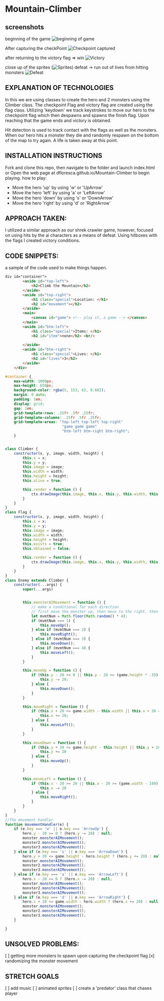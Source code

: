 # Mountain-Climber

## screenshots
beginning of the game
![beginning of game](<img/beginning of game.png>)

After capturing the checkPoint
![Checkpoint captured](<img/flag captured.png>)

after returning to the victory flag => win
![Victory](img/declaration_of_victory.png)

close up of the sprites
(![Sprites](<img/more sprites.png>))
defeat -> run out of lives from hitting monsters
![Defeat](img/defeat.png)

## EXPLANATION OF TECHNOLOGIES
In this we are using classes to create the hero and 2 monsters using the Climber class. The checkpoint Flag and victory flag are created using the flag class. 
Utilizing 'keydown' we track keystrokes to move our hero to the checkpoint flag which then despawns and spawns the finish flag. Upon reaching that the game ends and victory is obtained.

Hit detection is used to track contact with the flags as well as the monsters. When our hero hits a monster they die and randomly respawn on the bottom of the map to try again. A life is taken away at this point.

## INSTALLATION INSTRUCTIONS
Fork and clone this repo, then navigate to the folder and launch index.html
or
Open the web page at dfloresca.github.io/Mountain-Climber  to begin playing. 
how to play:
* Move the hero 'up' by using 'w' or 'UpArrow'
* Move the hero 'left' by using 'a' or 'LeftArrow'
* Move the hero 'down' by using 's' or 'DownArrow'
* Move the hero 'right' by using 'd' or 'RightArrow'

## APPROACH TAKEN:
I utilized a similar approach as our shrek crawler game, however, focused on using hits by the ai characters as a means of defeat. Using hitboxes with the flags I created victory conditions.

## CODE SNIPPETS: 

a sample of the code used to make things happen.
```html
div id="container">
        <aside id="top-left">
            <h2>Climb the Mountain</h2>
        </aside>
        <aside id="top-right">
            <h1 class="special">Location: </h1>
            <h2 id="movement"></h2>
        </aside>
        <main>
            <canvas id="game"> <!-- play it, a game --> </canvas>
        </main>
        <aside id="btm-left">
            <h1 class="special">Items: </h1>
            <h2 id="item">none</h2> <br/>
            
        </aside>
        <aside id="btm-right">
            <h1 class="special">Lives: </h1>
            <h2 id="lives">3</h2>
        </aside>
    </div>
```


```CSS
#container {
    max-width: 1000px;
    max-height: 650px;
    background-color: rgba(5, 153, 62, 0.682);
    margin: 0 auto;
    padding: 1em;
    display: grid;
    gap: 1em;
    grid-template-rows: .25fr .5fr .25fr;
    grid-template-columns: .25fr .5fr .25fr;
    grid-template-areas: "top-left top-left top-right"
                          "game game game"
                          "btm-left btm-right btm-right";
    }
```

```javascript

class Climber {
    constructor(x, y, image, width, height) {
        this.x = x;
        this.y = y;
        this.image = image;
        this.width = width;
        this.height = height;
        this.alive = true;

        this.render = function () {
            ctx.drawImage(this.image, this.x, this.y, this.width, this.height)
        }
    }
}
class Flag {
    constructor(x, y, image, width, height) {
        this.x = x;
        this.y = y;
        this.image = image;
        this.width = width;
        this.height = height;
        this.exists = true;
        this.obtained = false;

        this.render = function () {
            ctx.drawImage(this.image, this.x, this.y, this.width, this.height)
        }
    }
}
class Enemy extends Climber {
    constructor(...args) {
        super(...args)


        this.monsterAIMovement = function () {
            // make a conditional for each direction
            // first move the monster up, then move to the right, then to the left, the down and repeat
            let mvmtNum = Math.floor(Math.random() * 4);
            if (mvmtNum === 1) {
                this.moveUp();
            } else if (mvmtNum === 2) {
                this.moveRight();
            } else if (mvmtNum === 3) {
                this.moveDown();
            } else if (mvmtNum === 4) {
                this.moveLeft();
            }
        }

        this.moveUp = function () {
            if (this.y - 20 >= 0 || this.y - 20 >= (game.height * .35) - this.height) {
                this.y -= 20;
            } else {
                this.moveDown();
            }
        }

        this.moveRight = function () {
            if (this.x + 20 <= game.width - this.width || this.x + 20 <= (game.width - 100) - this.width) {
                this.x += 20;
            } else {
                this.moveLeft();
            }
        }

        this.moveDown = function () {
            if (this.y + 20 <= game.height - this.height || this.y + 20 <= (game.height * .35) - this.height) {
                this.y += 20
            } else {
                this.moveUp();
            }
        }

        this.moveLeft = function () {
            if (this.x - 20 >= 20 || this.x - 20 >= (game.width - 100) + this.width) {
                this.x -= 20
            } else {
                this.moveRight();
            }
        }
    }
}
//The movement handler
function movementHandler(e) {
    if (e.key === 'w' || e.key === 'ArrowUp') {
        hero.y - 20 >= 0 ? (hero.y -= 20) : null;
        monster.monsterAIMovement();
        monster2.monsterAIMovement();
        monster3.monsterAIMovement();
    } else if (e.key === 's' || e.key === 'ArrowDown') {
        hero.y + 20 <= game.height - hero.height ? (hero.y += 20) : null;
        monster.monsterAIMovement();
        monster2.monsterAIMovement();
        monster3.monsterAIMovement();
    } else if (e.key === 'a' || e.key === 'ArrowLeft') {
        hero.x - 20 >= 0 ? (hero.x -= 20) : null;
        monster.monsterAIMovement();
        monster2.monsterAIMovement();
        monster3.monsterAIMovement();
    } else if (e.key === 'd' || e.key === 'ArrowRight') {
        hero.x + 20 <= game.width - hero.width ? (hero.x += 20) : null;
        monster.monsterAIMovement();
        monster2.monsterAIMovement();
        monster3.monsterAIMovement();
    }

}
``` 

## UNSOLVED PROBLEMS:
[ ] getting more monsters to spawn upon capturing the checkpoint flag 
[x] randomizing the monster movement


## STRETCH GOALS
[ ] add music
[ ] animated sprites
[ ] create a 'predator' class that chases player